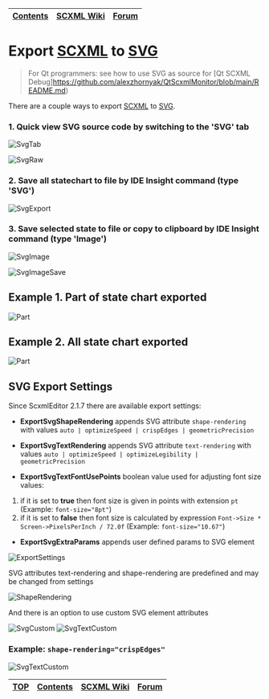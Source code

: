 <a name="top-anchor"/>

| [Contents](../README.md#table-of-contents) | [SCXML Wiki](https://alexzhornyak.github.io/SCXML-tutorial/) | [Forum](https://github.com/alexzhornyak/ScxmlEditor-Tutorial/discussions) |
|---|---|---|

# Export [SCXML](https://alexzhornyak.github.io/SCXML-tutorial/) to [SVG](https://www.w3.org/Graphics/SVG/)
> For Qt programmers: see how to use SVG as source for [Qt SCXML Debug]https://github.com/alexzhornyak/QtScxmlMonitor/blob/main/README.md)

There are a couple ways to export [SCXML](https://alexzhornyak.github.io/SCXML-tutorial/) to [SVG](https://www.w3.org/Graphics/SVG/).

### 1. Quick view SVG source code by switching to the 'SVG' tab
![SvgTab](../Images/SVG_Tab.png)

![SvgRaw](../Images/SVG_Raw.png)

### 2. Save all statechart to file by IDE Insight command (type 'SVG')
![SvgExport](../Images/SVG_Export.png)

### 3. Save selected state to file or copy to clipboard by IDE Insight command (type 'Image')
![SvgImage](../Images/SVG_Image.png)

![SvgImageSave](../Images/SVG_ImageSave.png)

## Example 1. Part of state chart exported
![Part](../Images/SVG_Example_Display.svg)

## Example 2. All state chart exported
![Part](../Images/SVG_Example_Bolero.svg)

## SVG Export Settings
Since ScxmlEditor 2.1.7 there are available export settings:
- **ExportSvgShapeRendering** appends SVG attribute `shape-rendering` with values `auto | optimizeSpeed | crispEdges | geometricPrecision`

- **ExportSvgTextRendering** appends SVG attribute `text-rendering` with values `auto | optimizeSpeed | optimizeLegibility | geometricPrecision`

- **ExportSvgTextFontUsePoints** boolean value used for adjusting font size values:
1) if it is set to **true** then font size is given in points with extension `pt` (Example: `font-size="8pt"`)
2) if it is set to **false** then font size is calculated by expression `Font->Size * Screen->PixelsPerInch / 72.0f` (Example: `font-size="10.67"`)

- **ExportSvgExtraParams** appends user defined params to SVG element

![ExportSettings](../Images/SVG_Export_Settings.png)

SVG attributes text-rendering and shape-rendering are predefined and may be changed from settings

![ShapeRendering](../Images/SVG_Export_CrispEdges.png)

And there is an option to use custom SVG element attributes

![SvgCustom](../Images/SVG_Export_CustomParams.png)
![SvgTextCustom](../Images/SVG_Export_CustomParams_Text.png)
### Example: `shape-rendering="crispEdges"`
![SvgTextCustom](../Images/SVG_Export_StopWatch_CrispEdges.svg)

| [TOP](#top-anchor) | [Contents](../README.md#table-of-contents) | [SCXML Wiki](https://alexzhornyak.github.io/SCXML-tutorial/) | [Forum](https://github.com/alexzhornyak/ScxmlEditor-Tutorial/discussions) |
|---|---|---|---|
